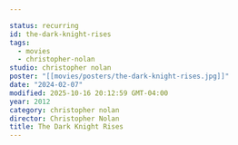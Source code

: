 ```yaml
---

status: recurring
id: the-dark-knight-rises
tags:
  - movies
  - christopher-nolan
studio: christopher nolan
poster: "[[movies/posters/the-dark-knight-rises.jpg]]"
date: "2024-02-07"
modified: 2025-10-16 20:12:59 GMT-04:00
year: 2012
category: christopher nolan
director: Christopher Nolan
title: The Dark Knight Rises
---
```

